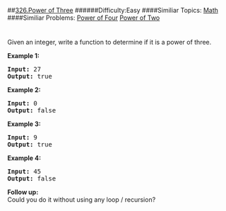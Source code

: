 ##[326.Power of Three](https://leetcode.com/problems/power-of-three/description/ "326.Power of Three")
######Difficulty:Easy
####Similiar Topics:
  [Math](https://leetcode.com//tag/math)
####Similiar Problems:
  [Power of Four](https://leetcode.com//problems/power-of-four)  [Power of Two](https://leetcode.com//problems/power-of-two)
<div class="question-description__3U1T" style="padding-top: 10px;"><div><p>Given an integer, write a function to determine if it is a power of three.</p>

<p><b>Example 1:</b></p>

<pre><strong>Input:</strong> 27
<strong>Output:</strong> true
</pre>

<p><b>Example 2:</b></p>

<pre><strong>Input:</strong> 0
<strong>Output:</strong> false</pre>

<p><b>Example 3:</b></p>

<pre><strong>Input:</strong> 9
<strong>Output:</strong> true</pre>

<p><b>Example 4:</b></p>

<pre><strong>Input:</strong> 45
<strong>Output:</strong> false</pre>

<p><b>Follow up:</b><br/>
Could you do it without using any loop / recursion?</p>
</div></div><div> </div><div> </div><div> </div><div> </div><div> </div><div> </div><div> </div><div> </div><div> </div><div> </div><div> </div><div> </div><div> </div><div> </div><div> </div><div> </div><div> </div><div> </div><div> </div><div> </div><div> </div><div> </div><div> </div><div> </div><div> </div><div> </div><div> </div><div> </div><div> </div><div> </div><div> </div><div> </div><div> </div><div> </div><div> </div><div> </div><div> </div><div> </div><div> </div><div> </div><div> </div><div> </div><div> </div><div> </div><div> </div><div> </div><div> </div><div> </div><div> </div><div> </div><div> </div><div> </div><div> </div><div> </div><div> </div><div> </div><div> </div><div> </div><div> </div><div> </div><div> </div><div> </div><div> </div><div> </div><div> </div><div> </div><div> </div><div> </div><div> </div><div> </div><div> </div><div> </div><div> </div><div> </div><div> </div><div> </div><div> </div><div> </div><div> </div><div> </div><div> </div><div> </div><div> </div><div> </div><div> </div><div> </div><div> </div><div> </div><div> </div><div> </div><div> </div><div> </div><div> </div><div> </div><div> </div><div> </div><div> </div><div> </div><div> </div><div> </div><div> </div><div> </div><div> </div><div> </div><div> </div><div> </div><div> </div><div> </div><div> </div><div> </div><div> </div><div> </div>